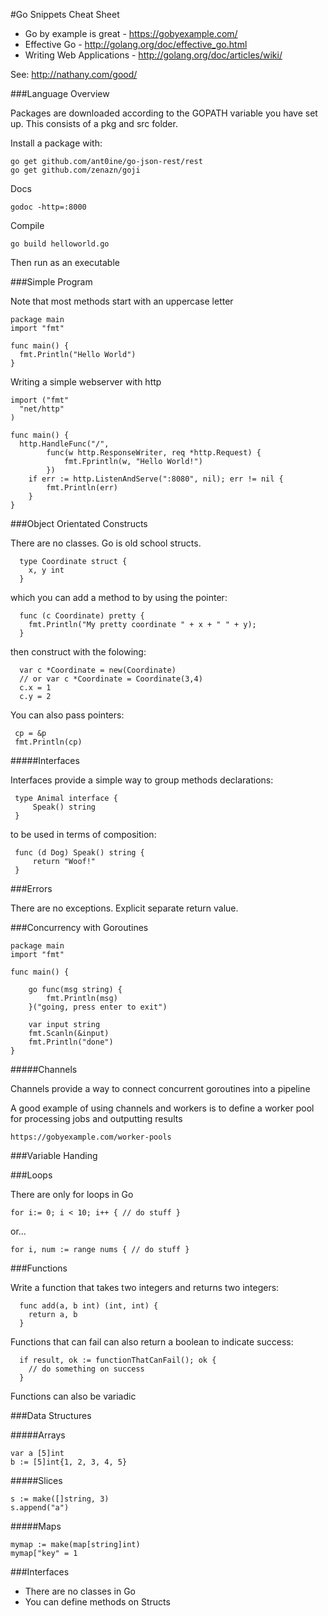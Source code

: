 #Go Snippets Cheat Sheet

* Go by example is great - https://gobyexample.com/
* Effective Go - http://golang.org/doc/effective_go.html
* Writing Web Applications - http://golang.org/doc/articles/wiki/

See: http://nathany.com/good/

###Language Overview

Packages are downloaded according to the GOPATH variable you have set up.  This consists of a pkg and src folder.

Install a package with:

    go get github.com/ant0ine/go-json-rest/rest
    go get github.com/zenazn/goji

Docs

    godoc -http=:8000
    
Compile

    go build helloworld.go
    
Then run as an executable
     
###Simple Program

Note that most methods start with an uppercase letter

    package main
    import "fmt"
    
    func main() {
      fmt.Println("Hello World")
    }

Writing a simple webserver with http

    import ("fmt"
      "net/http"
    )
    
    func main() {
      http.HandleFunc("/",
            func(w http.ResponseWriter, req *http.Request) {
                fmt.Fprintln(w, "Hello World!")
            })
        if err := http.ListenAndServe(":8080", nil); err != nil {
            fmt.Println(err)
        }
    }

###Object Orientated Constructs

There are no classes.  Go is old school structs.

      type Coordinate struct {
        x, y int
      }
      
which you can add a method to by using the pointer:

      func (c Coordinate) pretty {
        fmt.Println("My pretty coordinate " + x + " " + y);
      }

then construct with the folowing:
      
      var c *Coordinate = new(Coordinate)
      // or var c *Coordinate = Coordinate(3,4)
      c.x = 1
      c.y = 2
      
You can also pass pointers:

     cp = &p
     fmt.Println(cp)

#####Interfaces

Interfaces provide a simple way to group methods declarations:

     type Animal interface {
         Speak() string
     }

to be used in terms of composition:

     func (d Dog) Speak() string {
         return "Woof!"
     }

###Errors

There are no exceptions.  Explicit separate return value.

###Concurrency with Goroutines

    package main
    import "fmt"
    
    func main() {
    
        go func(msg string) {
            fmt.Println(msg)
        }("going, press enter to exit")
        
        var input string
        fmt.Scanln(&input)
        fmt.Println("done")
    }
    
#####Channels

Channels provide a way to connect concurrent goroutines into a pipeline

A good example of using channels and workers is to define a worker pool for processing jobs and outputting results

    https://gobyexample.com/worker-pools

###Variable Handing

###Loops

There are only for loops in Go

    for i:= 0; i < 10; i++ { // do stuff }

or...

    for i, num := range nums { // do stuff }

###Functions

Write a function that takes two integers and returns two integers:

      func add(a, b int) (int, int) {
        return a, b
      }

Functions that can fail can also return a boolean to indicate success:

      if result, ok := functionThatCanFail(); ok {
        // do something on success
      }
      
Functions can also be variadic
  
###Data Structures

#####Arrays

    var a [5]int 
    b := [5]int{1, 2, 3, 4, 5}


#####Slices

    s := make([]string, 3)
    s.append("a")
  
#####Maps

    mymap := make(map[string]int)
    mymap["key" = 1

###Interfaces

* There are no classes in Go
* You can define methods on Structs
